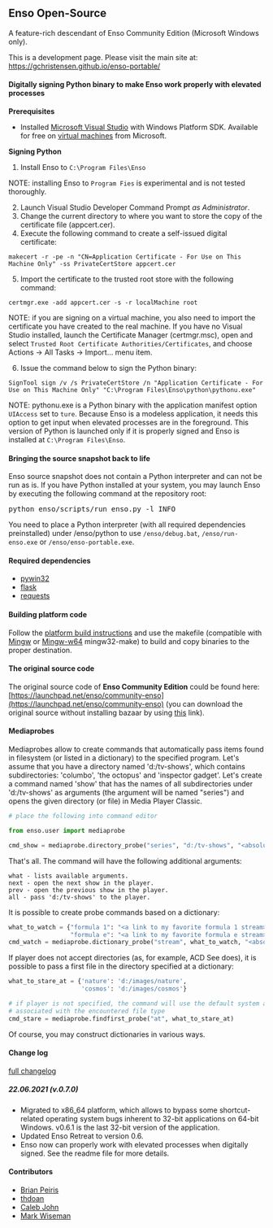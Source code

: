 ## Enso Open-Source

A feature-rich descendant of Enso Community Edition (Microsoft Windows only). 

This is a development page. Please visit the main site at: https://gchristensen.github.io/enso-portable/

#### Digitally signing Python binary to make Enso work properly with elevated processes

**Prerequisites**

* Installed [Microsoft Visual Studio](https://visualstudio.microsoft.com) with Windows Platform SDK.
Available for free on [virtual machines](https://developer.microsoft.com/en-us/windows/downloads/virtual-machines/) from Microsoft.

**Signing Python**

1. Install Enso to `C:\Program Files\Enso`

NOTE: installing Enso to `Program Fies` is experimental and is not tested thoroughly.

2. Launch Visual Studio Developer Command Prompt *as Administrator*.
3. Change the current directory to where you want to store the copy of the certificate file (appcert.cer).
4. Execute the following command to create a self-issued digital certificate:

`makecert -r -pe -n "CN=Application Certificate - For Use on This Machine Only" -ss PrivateCertStore appcert.cer`

5. Import the certificate to the trusted root store with the following command:

`certmgr.exe -add appcert.cer -s -r localMachine root`

NOTE: if you are signing on a virtual machine, you also need to import the certificate you have created 
to the real machine. If you have no Visual Studio installed, launch the Certificate Manager (certmgr.msc),
open and select `Trusted Root Certificate Authorities/Certificates`, and choose Actions -> All Tasks -> Import... menu item.

6. Issue the command below to sign the Python binary:

`SignTool sign /v /s PrivateCertStore /n "Application Certificate - For Use on This Machine Only" "C:\Program Files\Enso\python\pythonu.exe"`

NOTE: pythonu.exe is a Python binary with the application manifest option `UIAccess` set to `ture`. 
Because Enso is a modeless application, it needs this option to get input when elevated processes are in the foreground.
This version of Python is launched only if it is properly signed and Enso is installed at `C:\Program Files\Enso`. 

#### Bringing the source snapshot back to life

Enso source snapshot does not contain a Python interpreter and can not be run as is. 
If you have Python installed at your system, you may launch Enso by executing
the following command at the repository root: 
<pre>
python enso/scripts/run_enso.py -l INFO
</pre>
You need to place a Python interpreter (with all required dependencies preinstalled)
under /enso/python to use `/enso/debug.bat`, `/enso/run-enso.exe` or `/enso/enso-portable.exe`. 

#### Required dependencies

* [pywin32](https://github.com/mhammond/pywin32)
* [flask](http://flask.pocoo.org/)
* [requests](http://docs.python-requests.org/en/master/)

#### Building platform code

Follow the [platform build instructions](platform/README.win32) and use the makefile 
(compatible with [Mingw](http://www.mingw.org) or [Mingw-w64](https://mingw-w64.org)
mingw32-make) to build and copy binaries to the proper destination. 

#### The original source code

The original source code of **Enso Community Edition** could be found here:
[https://launchpad.net/enso/community-enso](https://launchpad.net/enso/community-enso) (you can download the original source without installing bazaar by using [this](https://bazaar.launchpad.net/%7Ecommunityenso/enso/community-enso/tarball/145?start_revid=145) link).

#### Mediaprobes

Mediaprobes allow to create commands that automatically pass items found in filesystem 
(or listed in a dictionary) to the specified program. Let's assume that you have a directory 
named 'd:/tv-shows', which contains subdirectories: 'columbo', 'the octopus' and 'inspector gadget'.
Let's create a command named 'show' that has the names of all subdirectories under 'd:/tv-shows'
as arguments (the argument will be named "series") and opens the given directory (or file) in 
Media Player Classic.

```python
# place the following into command editor

from enso.user import mediaprobe

cmd_show = mediaprobe.directory_probe("series", "d:/tv-shows", "<absolute path to MPC-HC>")
```
That's all. The command will have the following additional arguments:

    what - lists available arguments.
    next - open the next show in the player.
    prev - open the previous show in the player.
    all - pass 'd:/tv-shows' to the player.

It is possible to create probe commands based on a dictionary:

```python
what_to_watch = {"formula 1": "<a link to my favorite formula 1 stream>",
                 "formula e": "<a link to my favorite formula e stream>"}
cmd_watch = mediaprobe.dictionary_probe("stream", what_to_watch, "<absolute path to my network player>")
```

If player does not accept directories (as, for example, ACD See does), it is possible to pass a first file in the directory specified at a dictionary:

```python
what_to_stare_at = {'nature': 'd:/images/nature',
                    'cosmos': 'd:/images/cosmos'}

# if player is not specified, the command will use the default system application 
# associated with the encountered file type
cmd_stare = mediaprobe.findfirst_probe("at", what_to_stare_at)
```

Of course, you may construct dictionaries in various ways.

#### Change log
[full changelog](changelog.md)

##### 22.06.2021 (v.0.7.0)
* Migrated to x86_64 platform, which allows to bypass some shortcut-related operating system bugs inherent 
  to 32-bit applications on 64-bit Windows. v0.6.1 is the last 32-bit version of the application.
* Updated Enso Retreat to version 0.6.
* Enso now can properly work with elevated processes when digitally signed. See the readme file for more details.

#### Contributors

* [Brian Peiris](https://github.com/brianpeiris)
* [thdoan](https://github.com/thdoan)
* [Caleb John](https://github.com/CalebJohn)
* [Mark Wiseman](https://github.com/mawiseman)